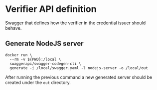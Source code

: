 # Verifier API definition

Swagger that defines how the verifier in the credential issuer should behave.

## Generate NodeJS server

```
docker run \
  --rm -v ${PWD}:/local \
  swaggerapi/swagger-codegen-cli \
  generate -i /local/swagger.yaml -l nodejs-server -o /local/out
```

After running the previous command a new generated server should be created under the `out` directory.

